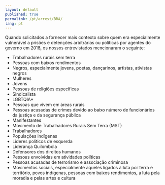 ```yaml
---
layout: default
published: true
permalink: /pt/arrest/BRA/
lang: pt
---
```


Quando solicitados a fornecer mais contexto sobre quem era especialmente vulnerável a prisões e detenções arbitrárias ou políticas por agentes do governo em 2018, os nossos entrevistados mencionaram o seguinte:
-	Trabalhadores rurais sem terra
-	Pessoas com baixos rendimentos
-	Negros, especialmente jovens, poetas, dançarinos, artistas, ativistas negros
-	Mulheres
-	Jovens
-	Pessoas de religiões específicas
-	Sindicalista
-	LGBTQIA+
-	Pessoas que vivem em áreas rurais
-	Pessoas acusadas de crimes devido ao baixo número de funcionários da justiça e da segurança pública
-	Manifestantes
-	Movimento de Trabalhadores Rurais Sem Terra (MST)
-	Trabalhadores
-	Populações indígenas
-	Líderes políticos de esquerda
-	Liderança Quilombola
-	Defensores dos direitos humanos
-	Pessoas envolvidas em atividades políticas
-	Pessoas acusadas de terrorismo e associação criminosa
-	Movimentos sociais, especialmente aqueles ligados à luta por terra e território, povos indígenas, pessoas com baixos rendimentos, a luta pela moradia e pelas artes e cultura
